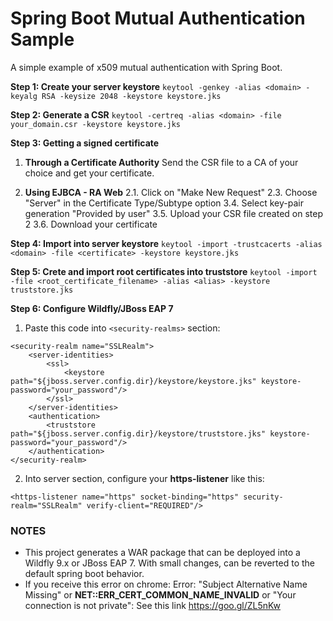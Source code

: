 # Spring Boot Mutual Authentication Sample
A simple example of x509 mutual authentication with Spring Boot.

**Step 1: Create your server keystore**
`keytool -genkey -alias <domain> -keyalg RSA -keysize 2048 -keystore keystore.jks`


**Step 2: Generate a CSR**
`keytool -certreq -alias <domain> -file your_domain.csr -keystore keystore.jks`


**Step 3: Getting a signed certificate**
1.	**Through a Certificate Authority**
	Send the CSR file to a CA of your choice and get your certificate.
	
    
2. **Using EJBCA - RA Web**
	2.1. Click on "Make New Request"
	2.3. Choose "Server" in the Certificate Type/Subtype option
	3.4. Select key-pair generation "Provided by user"
	3.5. Upload your CSR file created on step 2
	3.6. Download your certificate
	

**Step 4: Import into server keystore**
`keytool -import -trustcacerts -alias <domain> -file <certificate> -keystore keystore.jks`


**Step 5: Crete and import root certificates into truststore**
`keytool -import -file <root_certificate_filename> -alias <alias> -keystore truststore.jks`


**Step 6: Configure Wildfly/JBoss EAP 7**
1. Paste this code into `<security-realms>` section:
```
<security-realm name="SSLRealm">
	<server-identities>
		<ssl>
			<keystore path="${jboss.server.config.dir}/keystore/keystore.jks" keystore-password="your_password"/>
		</ssl>
	</server-identities>
	<authentication>
		<truststore path="${jboss.server.config.dir}/keystore/truststore.jks" keystore-password="your_password"/>
	</authentication>
</security-realm>
````

2. Into server section, configure your **https-listener** like this:
```
<https-listener name="https" socket-binding="https" security-realm="SSLRealm" verify-client="REQUIRED"/>
```



### NOTES
- This project generates a WAR package that can be deployed into a Wildfly 9.x or JBoss EAP 7. With small changes, can be reverted to the default spring boot behavior.
- If you receive this error on chrome: Error: "Subject Alternative Name Missing" or **NET::ERR_CERT_COMMON_NAME_INVALID** or "Your connection is not private": See this link https://goo.gl/ZL5nKw
